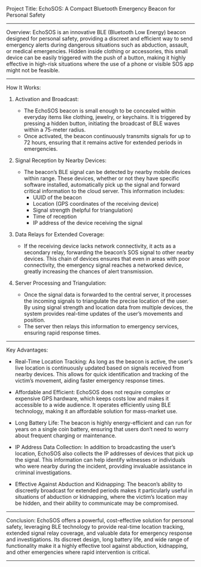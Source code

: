 Project Title: EchoSOS: A Compact Bluetooth Emergency Beacon for Personal Safety

---

Overview:
EchoSOS is an innovative BLE (Bluetooth Low Energy) beacon designed for personal safety, providing a discreet and efficient way to send emergency alerts during dangerous situations such as abduction, assault, or medical emergencies. Hidden inside clothing or accessories, this small device can be easily triggered with the push of a button, making it highly effective in high-risk situations where the use of a phone or visible SOS app might not be feasible.

---

How It Works:

1. Activation and Broadcast:
   - The EchoSOS beacon is small enough to be concealed within everyday items like clothing, jewelry, or keychains. It is triggered by pressing a hidden button, initiating the broadcast of BLE waves within a 75-meter radius.
   - Once activated, the beacon continuously transmits signals for up to 72 hours, ensuring that it remains active for extended periods in emergencies.

2. Signal Reception by Nearby Devices:
   - The beacon’s BLE signal can be detected by nearby mobile devices within range. These devices, whether or not they have specific software installed, automatically pick up the signal and forward critical information to the cloud server. This information includes:
     - UUID of the beacon
     - Location (GPS coordinates of the receiving device)
     - Signal strength (helpful for triangulation)
     - Time of reception
     - IP address of the device receiving the signal

3. Data Relays for Extended Coverage:
   - If the receiving device lacks network connectivity, it acts as a secondary relay, forwarding the beacon’s SOS signal to other nearby devices. This chain of devices ensures that even in areas with poor connectivity, the emergency signal reaches a networked device, greatly increasing the chances of alert transmission.

4. Server Processing and Triangulation:
   - Once the signal data is forwarded to the central server, it processes the incoming signals to triangulate the precise location of the user. By using signal strength and location data from multiple devices, the system provides real-time updates of the user’s movements and position.
   - The server then relays this information to emergency services, ensuring rapid response times.

---

Key Advantages:

- Real-Time Location Tracking: 
  As long as the beacon is active, the user’s live location is continuously updated based on signals received from nearby devices. This allows for quick identification and tracking of the victim’s movement, aiding faster emergency response times.
 
- Affordable and Efficient: 
  EchoSOS does not require complex or expensive GPS hardware, which keeps costs low and makes it accessible to a wide audience. It operates efficiently using BLE technology, making it an affordable solution for mass-market use.

- Long Battery Life: 
  The beacon is highly energy-efficient and can run for years on a single coin battery, ensuring that users don’t need to worry about frequent charging or maintenance.

- IP Address Data Collection: 
  In addition to broadcasting the user’s location, EchoSOS also collects the IP addresses of devices that pick up the signal. This information can help identify witnesses or individuals who were nearby during the incident, providing invaluable assistance in criminal investigations.

- Effective Against Abduction and Kidnapping: 
  The beacon’s ability to discreetly broadcast for extended periods makes it particularly useful in situations of abduction or kidnapping, where the victim’s location may be hidden, and their ability to communicate may be compromised.

---

Conclusion:
EchoSOS offers a powerful, cost-effective solution for personal safety, leveraging BLE technology to provide real-time location tracking, extended signal relay coverage, and valuable data for emergency response and investigations. Its discreet design, long battery life, and wide range of functionality make it a highly effective tool against abduction, kidnapping, and other emergencies where rapid intervention is critical.

---
